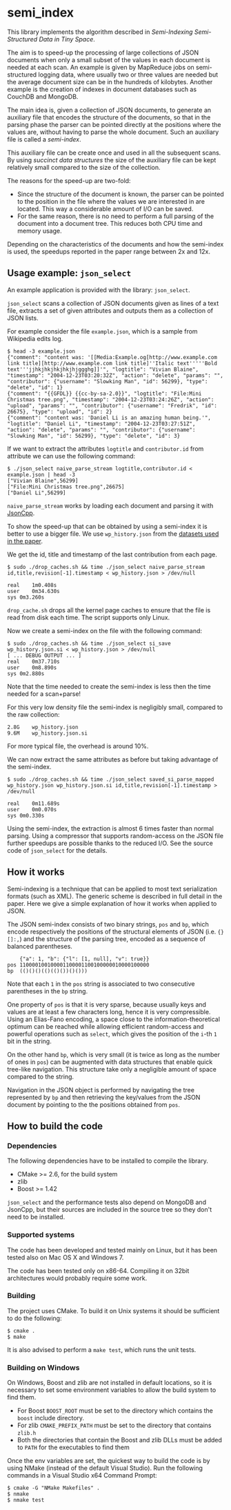 semi_index
==========

This library implements the algorithm described in *Semi-Indexing
Semi-Structured Data in Tiny Space*.

The aim is to speed-up the processing of large collections of JSON
documents when only a small subset of the values in each document is
needed at each scan. An example is given by MapReduce jobs on
semi-structured logging data, where usually two or three values are
needed but the average document size can be in the hundreds of
kilobytes. Another example is the creation of indexes in document
databases such as CouchDB and MongoDB.

The main idea is, given a collection of JSON documents, to generate an
auxiliary file that encodes the structure of the documents, so that in
the parsing phase the parser can be pointed directly at the positions
where the values are, without having to parse the whole document. Such
an auxiliary file is called a *semi-index*.

This auxiliary file can be create once and used in all the subsequent
scans. By using *succinct data structures* the size of the auxiliary
file can be kept relatively small compared to the size of the
collection.

The reasons for the speed-up are two-fold:

* Since the structure of the document is known, the parser can be
  pointed to the position in the file where the values we are
  interested in are located. This way a considerable amount of I/O can
  be saved. 
* For the same reason, there is no need to perform a full parsing of
  the document into a document tree. This reduces both CPU time and
  memory usage.
  
  
Depending on the characteristics of the documents and how the
semi-index is used, the speedups reported in the paper range between
2x and 12x.
  
Usage example: `json_select`
----------------------------

An example application is provided with the library: `json_select`. 

`json_select` scans a collection of JSON documents given as lines of a
text file, extracts a set of given attributes and outputs them as a
collection of JSON lists.

For example consider the file `example.json`, which is a sample from
Wikipedia edits log.

    $ head -3 example.json 
    {"comment": "content was: '[[Media:Example.og[http://www.example.com link title][http://www.example.com link title]''Italic text'''''Bold text'''jjhkjhkjhkjhkjhjggghg]]'", "logtitle": "Vivian Blaine", "timestamp": "2004-12-23T03:20:32Z", "action": "delete", "params": "", "contributor": {"username": "Slowking Man", "id": 56299}, "type": "delete", "id": 1}
    {"comment": "{{GFDL}} {{cc-by-sa-2.0}}", "logtitle": "File:Mini Christmas tree.png", "timestamp": "2004-12-23T03:24:26Z", "action": "upload", "params": "", "contributor": {"username": "Fredrik", "id": 26675}, "type": "upload", "id": 2}
    {"comment": "content was: 'Daniel Li is an amazing human being.'", "logtitle": "Daniel Li", "timestamp": "2004-12-23T03:27:51Z", "action": "delete", "params": "", "contributor": {"username": "Slowking Man", "id": 56299}, "type": "delete", "id": 3}

If we want to extract the attributes `logtitle` and `contributor.id`
from attribute we can use the following command:

    $ ./json_select naive_parse_stream logtitle,contributor.id < example.json | head -3
    ["Vivian Blaine",56299]
    ["File:Mini Christmas tree.png",26675]
    ["Daniel Li",56299]
    
`naive_parse_stream` works by loading each document and parsing it
with [JsonCpp](http://jsoncpp.sourceforge.net/).

To show the speed-up that can be obtained by using a semi-index it is
better to use a bigger file. We use `wp_history.json` from the
[datasets used in the paper](http://www.di.unipi.it/~ottavian/json_datasets.tar.bz2).

We get the id, title and timestamp of the last contribution from each
page.

    $ sudo ./drop_caches.sh && time ./json_select naive_parse_stream id,title,revision[-1].timestamp < wp_history.json > /dev/null

    real	1m0.408s
    user	0m34.630s
    sys	0m3.260s

`drop_cache.sh` drops all the kernel page caches to ensure that the
file is read from disk each time. The script supports only Linux.

Now we create a semi-index on the file with the following command:

    $ sudo ./drop_caches.sh && time ./json_select si_save wp_history.json.si < wp_history.json > /dev/null
    [ ... DEBUG OUTPUT ... ]
    real	0m37.710s
    user	0m8.890s
    sys	0m2.880s

Note that the time needed to create the semi-index is less then the
time needed for a scan+parse!

For this very low density file the semi-index is negligibly small,
compared to the raw collection:

    2.8G	wp_history.json
    9.6M	wp_history.json.si

For more typical file, the overhead is around 10%.

We can now extract the same attributes as before but taking advantage
of the semi-index.

    $ sudo ./drop_caches.sh && time ./json_select saved_si_parse_mapped wp_history.json wp_history.json.si id,title,revision[-1].timestamp > /dev/null

    real	0m11.689s
    user	0m0.070s
    sys	0m0.330s

Using the semi-index, the extraction is almost 6 times faster than
normal parsing. Using a compressor that supports random-access on the
JSON file further speedups are possible thanks to the reduced I/O. See
the source code of `json_select` for the details.

How it works
------------

Semi-indexing is a technique that can be applied to most text
serialization formats (such as XML). The generic scheme is described
in full detail in the paper. Here we give a simple explanation of how
it works when applied to JSON.

The JSON semi-index consists of two binary strings, `pos` and
`bp`, which encode respectively the positions of the structural
elements of JSON (i.e. `{}[]:,`) and the structure of the parsing
tree, encoded as a sequence of balanced parentheses.

        {"a": 1, "b": {"l": [1, null], "v": true}}
    pos 110000100100001100001100100000010000100000
    bp  (()()()(()(()())()()))

Note that each `1` in the `pos` string is associated to two
consecutive parentheses in the `bp` string.

One property of `pos` is that it is very sparse, because usually keys
and values are at least a few characters long, hence it is very
compressible. Using an Elias-Fano encoding, a space close to the
information-theoretical optimum can be reached while allowing
efficient random-access and powerful operations such as `select`,
which gives the position of the `i`-th `1` bit in the string.

On the other hand `bp`, which is very small (it is twice as long as
the number of ones in `pos`) can be augmented with data structures
that enable quick tree-like navigation. This structure take only a
negligible amount of space compared to the string. 

Navigation in the JSON object is performed by navigating the tree
represented by `bp` and then retrieving the key/values from the JSON
document by pointing to the the positions obtained from `pos`.

How to build the code
---------------------

### Dependencies ###

The following dependencies have to be installed to compile the library.

* CMake >= 2.6, for the build system
* zlib
* Boost >= 1.42

`json_select` and the performance tests also depend on MongoDB and
JsonCpp, but their sources are included in the source tree so they
don't need to be installed.

### Supported systems ###

The code has been developed and tested mainly on Linux, but it has
been tested also on Mac OS X and Windows 7.

The code has been tested only on x86-64. Compiling it on 32bit
architectures would probably require some work.

### Building ###

The project uses CMake. To build it on Unix systems it should be
sufficient to do the following:

    $ cmake .
    $ make

It is also advised to perform a `make test`, which runs the unit tests.

### Building on Windows ###

On Windows, Boost and zlib are not installed in default locations, so
it is necessary to set some environment variables to allow the build
system to find them.

* For Boost `BOOST_ROOT` must be set to the directory which contains
  the `boost` include directory.
* For zlib `CMAKE_PREFIX_PATH` must be set to the directory that
  contains `zlib.h`
* Both the directories that contain the Boost and zlib DLLs must be
  added to `PATH` for the executables to find them

Once the env variables are set, the quickest way to build the code is
by using NMake (instead of the default Visual Studio). Run the
following commands in a Visual Studio x64 Command Prompt:

    $ cmake -G "NMake Makefiles" .
    $ nmake
    $ nmake test

